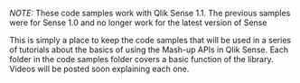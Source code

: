 _NOTE:_ These code samples work with Qlik Sense 1.1.  The previous samples were for Sense 1.0 and no longer work for the latest version of Sense 

This is simply a place to keep the code samples that will be used in a series of tutorials about the basics of using the Mash-up APIs in Qlik Sense.
Each folder in the code samples folder covers a basic function of the library.  Videos will be posted soon explaining each one.